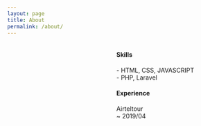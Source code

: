 ```yaml
---
layout: page
title: About
permalink: /about/
---
```

<div style="display:inline-block;float:left;width:50%;">
    <div style="background-image:url('https://ifh.cc/g/tzxij.jpg');background-size: cover;border-radius: 50%;width:100px;height: 100px;margin:0 auto 20px auto;"></div>		
</div>
	
<div style="display:inline-block;width:50%;float:left;">
    <h4>Skills</h4>
    - HTML, CSS, JAVASCRIPT</li><br>
    - PHP, Laravel</li>
    <h4>Experience</h4>
    Airteltour<br>
    ~ 2019/04
</div>


